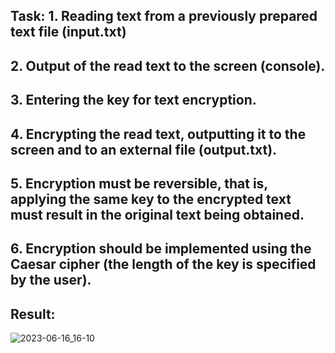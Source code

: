 ## Task: 1. Reading text from a previously prepared text file (input.txt)
## 2. Output of the read text to the screen (console).
## 3. Entering the key for text encryption.
## 4. Encrypting the read text, outputting it to the screen and to an external file (output.txt).
## 5. Encryption must be reversible, that is, applying the same key to the encrypted text must result in the original text being obtained.
## 6. Encryption should be implemented using the Caesar cipher (the length of the key is specified by the user).
## Result: 
![2023-06-16_16-10](https://github.com/demurre/CPPLearning/assets/117121382/6d956966-7fe4-47af-a2da-f536b98ec115)
